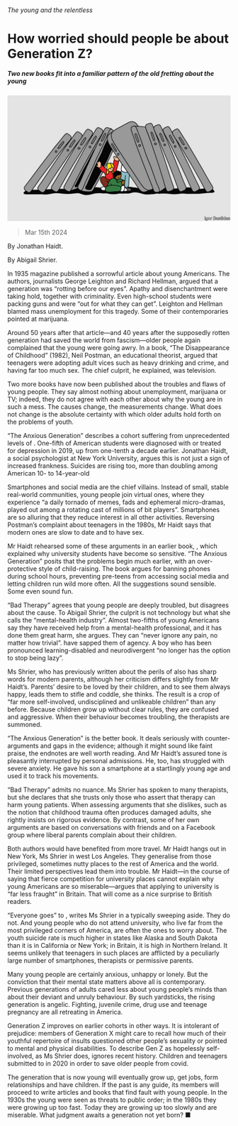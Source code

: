 ###### The young and the relentless

# How worried should people be about Generation Z? 

##### Two new books fit into a familiar pattern of the old fretting about the young 

![image](images/20240323_CUD001.jpg) 

> Mar 15th 2024 

 By Jonathan Haidt.  

By Abigail Shrier. 

In 1935  magazine published a sorrowful article about young Americans. The authors, journalists George Leighton and Richard Hellman, argued that a generation was “rotting before our eyes”. Apathy and disenchantment were taking hold, together with criminality. Even high-school students were packing guns and were “out for what they can get”. Leighton and Hellman blamed mass unemployment for this tragedy. Some of their contemporaries pointed at marijuana. 

Around 50 years after that article—and 40 years after the supposedly rotten generation had saved the world from fascism—older people again complained that the young were going awry. In a book, “The Disappearance of Childhood” (1982), Neil Postman, an educational theorist, argued that teenagers were adopting adult vices such as heavy drinking and crime, and having far too much sex. The chief culprit, he explained, was television. 

Two more books have now been published about the troubles and flaws of young people. They say almost nothing about unemployment, marijuana or TV; indeed, they do not agree with each other about why the young are in such a mess. The causes change, the measurements change. What does not change is the absolute certainty with which older adults hold forth on the problems of youth. 

“The Anxious Generation” describes a cohort suffering from unprecedented levels of . One-fifth of American students were diagnosed with or treated for depression in 2019, up from one-tenth a decade earlier. Jonathan Haidt, a social psychologist at New York University, argues this is not just a sign of increased frankness. Suicides are rising too, more than doubling among American 10- to 14-year-old 

Smartphones and social media are the chief villains. Instead of small, stable real-world communities, young people join virtual ones, where they experience “a daily tornado of memes, fads and ephemeral micro-dramas, played out among a rotating cast of millions of bit players”. Smartphones are so alluring that they reduce interest in all other activities. Reversing Postman’s complaint about teenagers in the 1980s, Mr Haidt says that modern ones are slow to date and to have sex. 

Mr Haidt rehearsed some of these arguments in an earlier book, , which explained why university students have become so sensitive. “The Anxious Generation” posits that the problems begin much earlier, with an over-protective style of child-raising. The book argues for banning phones during school hours, preventing pre-teens from accessing social media and letting children run wild more often. All the suggestions sound sensible. Some even sound fun. 

“Bad Therapy” agrees that young people are deeply troubled, but disagrees about the cause. To Abigail Shrier, the culprit is not technology but what she calls the “mental-health industry”. Almost two-fifths of young Americans say they have received help from a mental-health professional, and it has done them great harm, she argues. They can “never ignore any pain, no matter how trivial”.  have sapped them of agency. A boy who has been pronounced learning-disabled and neurodivergent “no longer has the option to stop being lazy”.

Ms Shrier, who has previously written about the perils of  also has sharp words for modern parents, although her criticism differs slightly from Mr Haidt’s. Parents’ desire to be loved by their children, and to see them always happy, leads them to stifle and coddle, she thinks. The result is a crop of “far more self-involved, undisciplined and unlikeable children” than any before. Because children grow up without clear rules, they are confused and aggressive. When their behaviour becomes troubling, the therapists are summoned. 

“The Anxious Generation” is the better book. It deals seriously with counter-arguments and gaps in the evidence; although it might sound like faint praise, the endnotes are well worth reading. And Mr Haidt’s assured tone is pleasantly interrupted by personal admissions. He, too, has struggled with severe anxiety. He gave his son a smartphone at a startlingly young age and used it to track his movements. 

“Bad Therapy” admits no nuance. Ms Shrier has spoken to many therapists, but she declares that she trusts only those who assert that therapy can harm young patients. When assessing arguments that she dislikes, such as the notion that childhood trauma often produces damaged adults, she rightly insists on rigorous evidence. By contrast, some of her own arguments are based on conversations with friends and on a Facebook group where liberal parents complain about their children. 

Both authors would have benefited from more travel. Mr Haidt hangs out in New York, Ms Shrier in west Los Angeles. They generalise from those privileged, sometimes nutty places to the rest of America and the world. Their limited perspectives lead them into trouble. Mr Haidt—in the course of saying that fierce competition for university places cannot explain why young Americans are so miserable—argues that applying to university is “far less fraught” in Britain. That will come as a nice surprise to British readers. 

“Everyone goes” to , writes Ms Shrier in a typically sweeping aside. They do not. And young people who do not attend university, who live far from the most privileged corners of America, are often the ones to worry about. The youth suicide rate is much higher in states like Alaska and South Dakota than it is in California or New York; in Britain, it is high in Northern Ireland. It seems unlikely that teenagers in such places are afflicted by a peculiarly large number of smartphones, therapists or permissive parents. 

Many young people are certainly anxious, unhappy or lonely. But the conviction that their mental state matters above all is contemporary. Previous generations of adults cared less about young people’s minds than about their deviant and unruly behaviour. By such yardsticks, the rising generation is angelic. Fighting, juvenile crime, drug use and teenage pregnancy are all retreating in America. 

Generation Z improves on earlier cohorts in other ways. It is intolerant of prejudice: members of Generation X might care to recall how much of their youthful repertoire of insults questioned other people’s sexuality or pointed to mental and physical disabilities. To describe Gen Z as hopelessly self-involved, as Ms Shrier does, ignores recent history. Children and teenagers submitted to  in 2020 in order to save older people from covid. 

The generation that is now young will eventually grow up, get jobs, form relationships and have children. If the past is any guide, its members will proceed to write articles and books that find fault with young people. In the 1930s the young were seen as threats to public order; in the 1980s they were growing up too fast. Today they are growing up too slowly and are miserable. What judgment awaits a generation not yet born? ■



